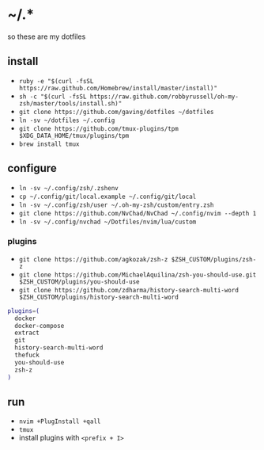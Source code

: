 # ~/.*

so these are my dotfiles

## install

- `ruby -e "$(curl -fsSL https://raw.github.com/Homebrew/install/master/install)"`
- `sh -c "$(curl -fsSL https://raw.github.com/robbyrussell/oh-my-zsh/master/tools/install.sh)"`
- `git clone https://github.com/gaving/dotfiles ~/dotfiles`
- `ln -sv ~/dotfiles ~/.config`
- `git clone https://github.com/tmux-plugins/tpm $XDG_DATA_HOME/tmux/plugins/tpm`
- `brew install tmux`

## configure

- `ln -sv ~/.config/zsh/.zshenv`
- `cp ~/.config/git/local.example ~/.config/git/local`
- `ln -sv ~/.config/zsh/user ~/.oh-my-zsh/custom/entry.zsh`
- `git clone https://github.com/NvChad/NvChad ~/.config/nvim --depth 1`
- `ln -sv ~/.config/nvchad ~/Dotfiles/nvim/lua/custom`

### plugins

- `git clone https://github.com/agkozak/zsh-z $ZSH_CUSTOM/plugins/zsh-z`
- `git clone https://github.com/MichaelAquilina/zsh-you-should-use.git $ZSH_CUSTOM/plugins/you-should-use`
- `git clone https://github.com/zdharma/history-search-multi-word $ZSH_CUSTOM/plugins/history-search-multi-word`

```bash
plugins=(
  docker
  docker-compose
  extract
  git
  history-search-multi-word
  thefuck
  you-should-use
  zsh-z
)
```

## run

- `nvim +PlugInstall +qall`
- `tmux`
- install plugins with `<prefix + I>`
